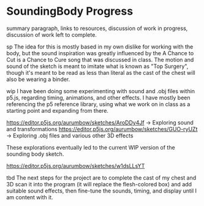 # SoundingBody Progress

 summary paragraph, links to resources, discussion of work in progress, discussion of work left to complete. 
 
 sp
 The idea for this is mostly based in my own dislike for working with the body, but the sound inspiration was greatly influenced by the A Chance to Cut is a Chance to Cure song that was discussed in class. The motion and sound of the sketch is meant to imitate what is known as "Top Surgery", though it's meant to be read as less than literal as the cast of the chest will also be wearing a binder.
 
 wip
 I have been doing some experimenting with sound and .obj files within p5.js, regarding timing, animations, and other effects. I have mostly been referencing the p5 reference library, using what we work on in class as a starting point and expanding from there.
 
 https://editor.p5js.org/aurumbow/sketches/AroDDy4Jf -> Exploring sound and transformations
 https://editor.p5js.org/aurumbow/sketches/GUO-ryUZt -> Exploring .obj files and various other 3D effects
 
 These explorations eventually led to the current WIP version of the sounding body sketch. 
 
 https://editor.p5js.org/aurumbow/sketches/w1dsLLsYT
 
 tbd
 The next steps for the project are to complete the cast of my chest and 3D scan it into the program (it will replace the flesh-colored box) and add suitable sound effects, then fine-tune the sounds, timing, and display until I am content with it.
